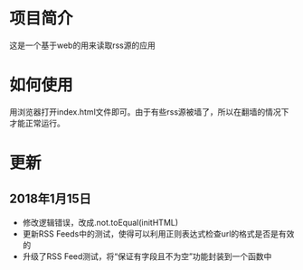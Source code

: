 # 项目简介
这是一个基于web的用来读取rss源的应用

# 如何使用
用浏览器打开index.html文件即可。由于有些rss源被墙了，所以在翻墙的情况下才能正常运行。

# 更新
## 2018年1月15日
- 修改逻辑错误，改成.not.toEqual(initHTML)
- 更新RSS Feeds中的测试，使得可以利用正则表达式检查url的格式是否是有效的
- 升级了RSS Feed测试，将“保证有字段且不为空”功能封装到一个函数中